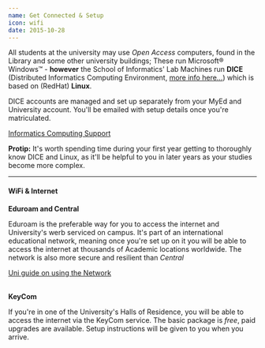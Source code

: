 ```yaml
---
name: Get Connected & Setup
icon: wifi
date: 2015-10-28
---
```


All students at the university may use *Open Access* computers, found in the Library and
some other university buildings; These run Microsoft&reg; Windows&trade; - **however** the
School of Informatics' Lab Machines run **DICE** (Distributed Informatics Computing Environment,
[more info here&hellip;](http://computing.help.inf.ed.ac.uk/what-is-dice)) which is based on
(RedHat) **Linux**.

DICE accounts are managed and set up separately from your MyEd and University account.
You'll be emailed with setup details once you're matriculated.

<a href="http://computing.help.inf.ed.ac.uk/"
class="btn btn-default">
Informatics Computing Support
</a>

<div class="alert alert-info">
    <i class="fa fa-star"></i> <strong>Protip:</strong>
    It's worth spending time during your first year getting to thoroughly know 
    DICE and Linux, as it'll be helpful to you in later years as your studies become
    more complex.
</div>

---

<h4>WiFi & Internet &nbsp; <i class="fa fa-wifi muted"></i></h4>

**Eduroam and Central**

Eduroam is the preferable way for you to access the internet and University's
werb serviced on campus. It's part of an international educational network, meaning
once you're set up on it you will be able to access the internet at thousands of
Academic locations worldwide. The network is also more secure and resilient than *Central*

<div class="btn-group">
<a class="btn btn-default" 
href="http://www.ed.ac.uk/information-services/computing/desktop-personal/wireless-networking/wlan-using">
    Uni guide on using the Network
</a>

</div>
<br>


**KeyCom**

If you're in one of the University's Halls of Residence, you will be able
to access the internet via the KeyCom service. The basic package is *free*,
paid upgrades are available. Setup instructions will be given to you
when you arrive.

